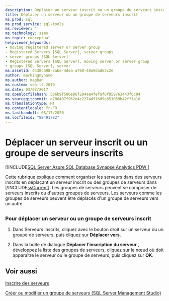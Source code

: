 ```yaml
---
description: Déplacer un serveur inscrit ou un groupe de serveurs inscrits
title: Déplacer un serveur ou un groupe de serveurs inscrit
ms.prod: sql
ms.prod_service: sql-tools
ms.reviewer: ''
ms.technology: ssms
ms.topic: conceptual
helpviewer_keywords:
- moving registered server or server group
- Registered Servers [SQL Server], server groups
- server groups [SQL Server]
- Registered Servers [SQL Server], moving server or server group
- groups [SQL Server], server
ms.assetid: 4438ca98-3abe-4dea-a760-48a9dad63c2e
author: markingmyname
ms.author: maghan
ms.custom: seo-lt-2019
ms.date: 03/07/2017
ms.openlocfilehash: 386b9f506e86f294aa4fefaf6f859763443f6c04
ms.sourcegitcommit: e700497f962e4c2274df16d9e651059b42ff1a10
ms.translationtype: HT
ms.contentlocale: fr-FR
ms.lasthandoff: 08/17/2020
ms.locfileid: "88491782"
---
```

# <a name="move-a-registered-server-or-registered-server-group"></a>Déplacer un serveur inscrit ou un groupe de serveurs inscrits

[!INCLUDE[SQL Server Azure SQL Database Synapse Analytics PDW ](../../includes/applies-to-version/sql-asdb-asdbmi-asa-pdw.md)]

Cette rubrique explique comment organiser les serveurs dans des serveurs inscrits en déplaçant un serveur inscrit ou des groupes de serveurs dans [!INCLUDE[ssCurrent](../../includes/sscurrent-md.md)]. Les groupes de serveurs peuvent se composer de serveurs inscrits ou d'autres groupes de serveurs. Les serveurs comme les groupes de serveurs peuvent être déplacés d'un groupe de serveurs vers un autre.  

## <a name="SSMSProcedure"></a>  

### <a name="to-move-a-registered-server-or-server-group"></a>Pour déplacer un serveur ou un groupe de serveurs inscrit  

1. Dans Serveurs inscrits, cliquez avec le bouton droit sur un serveur ou un groupe de serveurs, puis cliquez sur **Déplacer vers**.  
  
2. Dans la boîte de dialogue **Déplacer l’inscription du serveur** , développez la liste des groupes de serveurs, cliquez sur le nœud où doit apparaître le serveur ou le groupe de serveurs, puis cliquez sur **OK**.  

## <a name="see-also"></a>Voir aussi

[Inscrire des serveurs](../../tools/sql-server-management-studio/register-servers.md)

[Créer ou modifier un groupe de serveurs &#40;SQL Server Management Studio&#41;](../../tools/sql-server-management-studio/create-or-edit-a-server-group-sql-server-management-studio.md)
